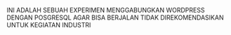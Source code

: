 INI ADALAH SEBUAH EXPERIMEN
MENGGABUNGKAN WORDPRESS DENGAN POSGRESQL AGAR BISA BERJALAN
TIDAK DIREKOMENDASIKAN UNTUK KEGIATAN INDUSTRI
